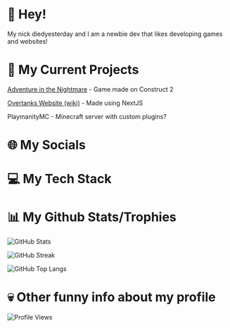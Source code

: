 # 👋 Hey!
My nick diedyesterday and I am a newbie dev that likes developing games and websites!
# 🤔 My Current Projects
[Adventure in the Nightmare](https://github.com/AITNTeam) - Game made on Construct 2

[Overtanks Website (wiki)](https://Overtanks.com/wiki) - Made using NextJS

PlaymanityMC - Minecraft server with custom plugins?
# 🌐 My Socials
# 💻 My Tech Stack
# 📊 My Github Stats/Trophies
![GitHub Stats](https://github-readme-stats.vercel.app/api?username=diedyesterdaywashere&theme=onedark&hide_border=true&include_all_commits=true&count_private=false)

![GitHub Streak](https://github-readme-streak-stats.herokuapp.com?user=diedyesterdaywashere&theme=onedark&hide_border=true&border_radius=3)

![GitHub Top Langs](https://github-readme-stats.vercel.app/api/top-langs/?username=diedyesterdaywashere&layout=compact&theme=onedark&hide_border=true&include_all_commits=true&count_private=false)
# 💀 Other funny info about my profile
![Profile Views](https://visitcount.itsvg.in/api?id=diedyesterdaywashere&label=Profile%20Views&icon=2&pretty=false)

